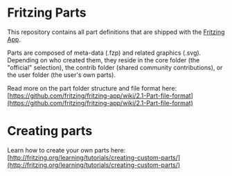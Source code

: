 # Fritzing Parts

This repository contains all part definitions that are shipped with the [Fritzing App](https://github.com/fritzing/fritzing-app).

Parts are composed of meta-data (.fzp) and related graphics (.svg). Depending on who created them, they reside in the core folder (the "official" selection), the contrib folder (shared community contributions), or the user folder (the user's own parts).

Read more on the part folder structure and file format here: [https://github.com/fritzing/fritzing-app/wiki/2.1-Part-file-format](https://github.com/fritzing/fritzing-app/wiki/2.1-Part-file-format)

# Creating parts

Learn how to create your own parts here: [http://fritzing.org/learning/tutorials/creating-custom-parts/](http://fritzing.org/learning/tutorials/creating-custom-parts/)
